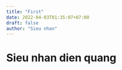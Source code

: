 ```yaml
---
title: "First"
date: 2022-04-03T01:35:07+07:00
draft: false
author: "Sieu nhan"
---
```

# Sieu nhan dien quang

